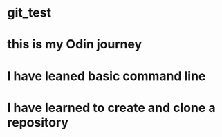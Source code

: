 # git_test
# this is my Odin journey  
# I have leaned basic command line
# I have learned to create and clone a repository